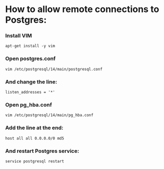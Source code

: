 # How to allow remote connections to Postgres:

### Install VIM
```
apt-get install -y vim
```

### Open postgres.conf
```
vim /etc/postgresql/14/main/postgresql.conf
```

### And change the line:
```
listen_addresses = '*'
```

### Open pg_hba.conf
```
vim /etc/postgresql/14/main/pg_hba.conf
```

### Add the line at the end:
```
host all all 0.0.0.0/0 md5
```

### And restart Postgres service:
```
service postgresql restart
```
